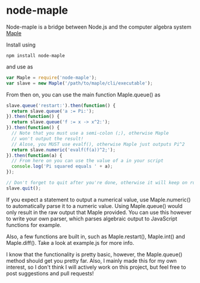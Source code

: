 node-maple
==========

Node-maple is a bridge between Node.js and the computer algebra system [Maple](www.maplesoft.com)

Install using
```
npm install node-maple
```
and use as
```javascript
var Maple = require('node-maple');
var slave = new Maple('/path/to/maple/cli/executable');
```

From then on, you can use the main function Maple.queue() as

```javascript
slave.queue('restart:').then(function() {
  return slave.queue('a := Pi:');
}).then(function() {
  return slave.queue('f := x -> x^2:');
}).then(function() {
  // Note that you must use a semi-colon (;), otherwise Maple
  // won't output the result!
  // Alose, you MUST use evalf(), otherwise Maple just outputs Pi^2
  return slave.numeric('evalf(f(a))^2;');
}).then(function(a) {
  // From here on you can use the value of a in your script
  console.log('Pi squared equals ' + a);
});

// Don't forget to quit after you're done, otherwise it will keep on running!
slave.quit();
```

If you expect a statement to output a numerical value, use Maple.numeric() to automatically parse it to a numeric value.
Using Maple.queue() would only result in the raw output that Maple provided.
You can use this however to write your own parser, which parses algebraic output to JavaScript functions for example.

Also, a few functions are built in, such as Maple.restart(), Maple.int() and Maple.diff().
Take a look at example.js for more info.

I know that the functionality is pretty basic, however, the Maple.queue() method should get you pretty far.
Also, I mainly made this for my own interest, so I don't think I will actively work on this project, but feel free to post suggestions and pull requests!
